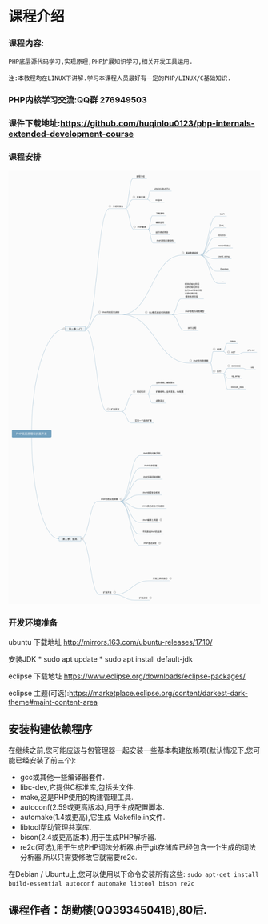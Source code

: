 # 课程介绍


### 课程内容:
    PHP底层源代码学习,实现原理,PHP扩展知识学习,相关开发工具运用.
    
    注:本教程均在LINUX下讲解.学习本课程人员最好有一定的PHP/LINUX/C基础知识.

### PHP内核学习交流:QQ群 276949503
    
### 课件下载地址:https://github.com/huqinlou0123/php-internals-extended-development-course

### 课程安排
![课程安排](./image/1-1课程安排脑图.png)

### 开发环境准备

ubuntu 下载地址 http://mirrors.163.com/ubuntu-releases/17.10/

安装JDK
    * sudo apt update
    * sudo apt install default-jdk

eclipse 下载地址 https://www.eclipse.org/downloads/eclipse-packages/

eclipse 主题(可选):https://marketplace.eclipse.org/content/darkest-dark-theme#maint-content-area

## 安装构建依赖程序
在继续之前,您可能应该与包管理器一起安装一些基本构建依赖项(默认情况下,您可能已经安装了前三个):
* gcc或其他一些编译器套件.
* libc-dev,它提供C标准库,包括头文件.
* make,这是PHP使用的构建管理工具.
* autoconf(2.59或更高版本),用于生成配置脚本.
* automake(1.4或更高),它生成 Makefile.in文件.
* libtool帮助管理共享库.
* bison(2.4或更高版本),用于生成PHP解析器.
* re2c(可选),用于生成PHP词法分析器.由于git存储库已经包含一个生成的词法分析器,所以只需要修改它就需要re2c.

在Debian / Ubuntu上,您可以使用以下命令安装所有这些:
`sudo apt-get install build-essential autoconf automake libtool bison re2c`


## 课程作者：胡勤楼(QQ393450418),80后.
















































